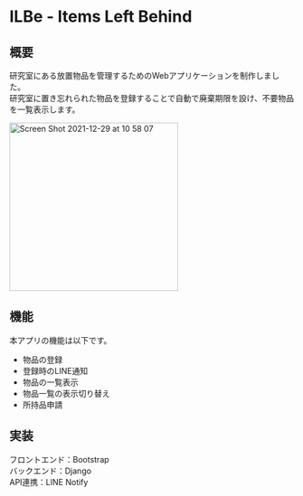 # ILBe - Items Left Behind
## 概要
研究室にある放置物品を管理するためのWebアプリケーションを制作しました。  
研究室に置き忘れられた物品を登録することで自動で廃棄期限を設け、不要物品を一覧表示します。  

<img width="298" alt="Screen Shot 2021-12-29 at 10 58 07" src="https://user-images.githubusercontent.com/49334354/147620214-57f89536-4450-48b7-85ba-322146219fbd.png">

## 機能
本アプリの機能は以下です。
- 物品の登録
- 登録時のLINE通知
- 物品の一覧表示
- 物品一覧の表示切り替え
- 所持品申請

## 実装
フロントエンド：Bootstrap  
バックエンド：Django  
API連携：LINE Notify
